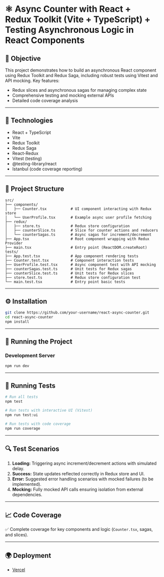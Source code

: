 
# ⚛️ Async Counter with React + Redux Toolkit (Vite + TypeScript) + Testing Asynchronous Logic in React Components

## 🎯 Objective

This project demonstrates how to build an asynchronous React component using Redux Toolkit and Redux Saga, including robust tests using Vitest and API mocking. Key features:

- Redux slices and asynchronous sagas for managing complex state
- Comprehensive testing and mocking external APIs
- Detailed code coverage analysis

---

## 🧱 Technologies

- React + TypeScript
- Vite
- Redux Toolkit
- Redux Saga
- React-Redux
- Vitest (testing)
- @testing-library/react
- Istanbul (code coverage reporting)

---

## 📁 Project Structure

```
src/
├── components/
│   ├── Counter.tsx           # UI component interacting with Redux store
│   └── UserProfile.tsx       # Example async user profile fetching
├── redux/
│   ├── store.ts              # Redux store configuration
│   ├── counterSlice.ts       # Slice for counter actions and reducers
│   └── counterSagas.ts       # Async sagas for increment/decrement
├── App.tsx                   # Root component wrapping with Redux Provider
├── main.tsx                  # Entry point (ReactDOM.createRoot)
tests/
├── App.test.tsx              # App component rendering tests
├── Counter.test.tsx          # Component interaction tests
├── UserProfile.test.tsx      # Async component test with API mocking
├── counterSagas.test.ts      # Unit tests for Redux sagas
├── counterSlice.test.ts      # Unit tests for Redux slices
├── store.test.ts             # Redux store configuration test
└── main.test.tsx             # Entry point basic tests
```

---

## ⚙️ Installation

```bash
git clone https://github.com/your-username/react-async-counter.git
cd react-async-counter
npm install
```

---

## 🚀 Running the Project

### Development Server

```bash
npm run dev
```

---

## 🧪 Running Tests

```bash
# Run all tests
npm test

# Run tests with interactive UI (Vitest)
npm run test:ui

# Run tests with code coverage
npm run coverage
```

---

## 🔍 Test Scenarios

1. **Loading:** Triggering async increment/decrement actions with simulated delay.
2. **Success:** State updates reflected correctly in Redux store and UI.
3. **Error:** Suggested error handling scenarios with mocked failures (to be implemented).
4. **Mocking:** Fully mocked API calls ensuring isolation from external dependencies.

---

## 📈 Code Coverage

✅ Complete coverage for key components and logic (`Counter.tsx`, sagas, and slices). 

---

## 🌍 Deployment

- [Vercel]( )
